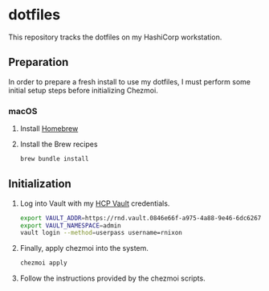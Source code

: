 # dotfiles

This repository tracks the dotfiles on my HashiCorp workstation.

## Preparation

In order to prepare a fresh install to use my dotfiles, I must perform some initial setup steps before initializing Chezmoi.

### macOS

1. Install [Homebrew](https://brew.sh/)
1. Install the Brew recipes

   ```sh
   brew bundle install
   ```

## Initialization

1. Log into Vault with my [HCP Vault](https://rnd.vault.0846e66f-a975-4a88-9e46-6dc6267e9b73.aws.hashicorp.cloud:8200/ui/vault/secrets?namespace=admin) credentials.

   ```sh
   export VAULT_ADDR=https://rnd.vault.0846e66f-a975-4a88-9e46-6dc6267e9b73.aws.hashicorp.cloud:8200
   export VAULT_NAMESPACE=admin
   vault login --method=userpass username=rnixon
   ```

1. Finally, apply chezmoi into the system.

   ```sh
   chezmoi apply
   ```

1. Follow the instructions provided by the chezmoi scripts.
